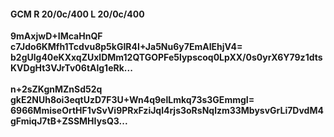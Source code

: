 #### GCM R 20/0c/400 L 20/0c/400
**9mAxjwD+IMcaHnQF**<br/>**c7Jdo6KMfh1Tcdvu8p5kGIR4I+Ja5Nu6y7EmAIEhjV4=**<br/>**b2gUlg40eKXxqZUxlDMm12QTGOPFe5lypscoq0LpXX/0s0yrX6Y79z1dtsKVDgHt3VJrTv06tAlg1eRk...**<br/><br/>
**n+2sZKgnMZnSd52q**<br/>**gkE2NUh8oi3eqtUzD7F3U+Wn4q9elLmkq73s3GEmmgI=**<br/>**6966MmiseOrtHF1vSvVi9PRxFziJql4rjs3oRsNqlzm33MbysvGrLi7DvdM4gFmiqJ7tB+ZSSMHIysQ3...**